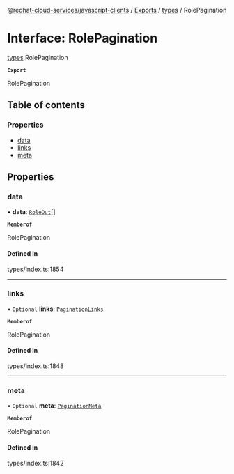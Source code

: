 [@redhat-cloud-services/javascript-clients](../README.md) / [Exports](../modules.md) / [types](../modules/types.md) / RolePagination

# Interface: RolePagination

[types](../modules/types.md).RolePagination

**`Export`**

RolePagination

## Table of contents

### Properties

- [data](types.RolePagination.md#data)
- [links](types.RolePagination.md#links)
- [meta](types.RolePagination.md#meta)

## Properties

### data

• **data**: [`RoleOut`](types.RoleOut.md)[]

**`Memberof`**

RolePagination

#### Defined in

types/index.ts:1854

___

### links

• `Optional` **links**: [`PaginationLinks`](types.PaginationLinks.md)

**`Memberof`**

RolePagination

#### Defined in

types/index.ts:1848

___

### meta

• `Optional` **meta**: [`PaginationMeta`](types.PaginationMeta.md)

**`Memberof`**

RolePagination

#### Defined in

types/index.ts:1842
